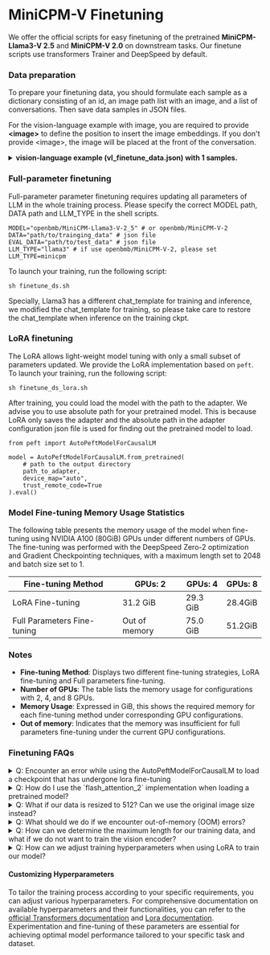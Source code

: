 # MiniCPM-V Finetuning


We offer the official scripts for easy finetuning of the pretrained **MiniCPM-Llama3-V 2.5** and **MiniCPM-V 2.0** on downstream tasks. Our finetune scripts use transformers Trainer and DeepSpeed by default.

### Data preparation

To prepare your finetuning data, you should formulate each sample as a dictionary consisting of an id, an image path list with an image, and a list of conversations. Then save data samples in JSON files.

For the vision-language example with image, you are required to provide **\<image\>** to define the position to insert the image embeddings. If you don't provide \<image\>, the image will be placed at the front of the conversation.

<details>
  <summary>
    <b>vision-language example (vl_finetune_data.json) with 1 samples.</b>
  </summary>

```
  [
    {
      "id": "0",
      "image": 'path/to/image_0.jpg',
      "conversations": [
            {
              'role': 'user', 
              'content': '<image>\nHow many desserts are on the white plate?'
            }, 
            {
                'role': 'assistant', 
                'content': 'There are three desserts on the white plate.'
            },   
            {
                'role': 'user', 
                'content': 'What type of desserts are they?'
            },
            {
                'role': 'assistant', 
                'content': 'The desserts are cakes with bananas and pecans on top. They share similarities with donuts, but the presence of bananas and pecans differentiates them.'
            }, 
            {
                'role': 'user', 
                'content': 'What is the setting of the image?'}, 
            {
                'role': 'assistant', 
                'content': 'The image is set on a table top with a plate containing the three desserts.'
            },
        ]
    },
  ]
```

</details>

### Full-parameter finetuning

Full-parameter parameter finetuning requires updating all parameters of LLM in the whole training process. Please specify the correct MODEL path, DATA path and LLM_TYPE in the shell scripts.

```shell
MODEL="openbmb/MiniCPM-Llama3-V-2_5" # or openbmb/MiniCPM-V-2
DATA="path/to/trainging_data" # json file
EVAL_DATA="path/to/test_data" # json file
LLM_TYPE="llama3" # if use openbmb/MiniCPM-V-2, please set LLM_TYPE=minicpm
```

To launch your training, run the following script:

```
sh finetune_ds.sh
```

Specially, Llama3 has a different chat_template for training and inference, we modified the chat_template for training, so please take care to restore the chat_template when inference on the training ckpt.

### LoRA finetuning

The LoRA allows light-weight model tuning with only a small subset of parameters updated. We provide the LoRA implementation based on `peft`. To launch your training, run the following script:

```
sh finetune_ds_lora.sh
```

After training, you could load the model with the path to the adapter. We advise you to use absolute path for your pretrained model. This is because LoRA only saves the adapter and the absolute path in the adapter configuration json file is used for finding out the pretrained model to load.

```
from peft import AutoPeftModelForCausalLM

model = AutoPeftModelForCausalLM.from_pretrained(
    # path to the output directory
    path_to_adapter,
    device_map="auto",
    trust_remote_code=True
).eval()
```


### Model Fine-tuning Memory Usage Statistics

The following table presents the memory usage of the model when fine-tuning using NVIDIA A100 (80GiB) GPUs under different numbers of GPUs. The fine-tuning was performed with the DeepSpeed Zero-2 optimization and Gradient Checkpointing techniques, with a maximum length set to 2048 and batch size set to 1.

| Fine-tuning Method | GPUs: 2 | GPUs: 4 | GPUs: 8 |
|--------------------|---------|---------|---------|
| LoRA Fine-tuning   | 31.2 GiB| 29.3 GiB|    28.4GiB   |
| Full Parameters Fine-tuning | Out of memory | 75.0 GiB | 51.2GiB |

### Notes
- **Fine-tuning Method**: Displays two different fine-tuning strategies, LoRA fine-tuning and Full parameters fine-tuning.
- **Number of GPUs**: The table lists the memory usage for configurations with 2, 4, and 8 GPUs.
- **Memory Usage**: Expressed in GiB, this shows the required memory for each fine-tuning method under corresponding GPU configurations.
- **Out of memory**: Indicates that the memory was insufficient for full parameters fine-tuning under the current GPU configurations.

### Finetuning FAQs

<details>
<summary>Q: Encounter an error while using the AutoPeftModelForCausalLM to load a checkpoint that has undergone lora fine-tuning</summary>

A: The error as described in [issues 169](https://github.com/OpenBMB/MiniCPM-V/issues/168) occurs because the model lacks `get_input_embeddings` and `set_input_embeddings` methods. Follow these steps to resolve this issue: 
1.**Reload the Fine-Tuned Model:** Make sure you correctly load the checkpoint that has been fine-tuned using lora techniques. Use the following code example to guide you:
   ```python
   from peft import AutoPeftModelForCausalLM

   model = AutoPeftModelForCausalLM.from_pretrained(
       'path_to_your_fine_tuned_checkpoint',  # Path to your fine-tuned checkpoint directory
       output='output/minicpmv2_lora',
       device_map='auto',
       trust_remote_code=True
   ).eval()
   ```
  2.**Update the `model_minicpmv.py` File:**
   - **Verification:** Make sure you verify and update your `model_minicpmv.py` file to ensure it is the latest version.
   - **Update Hugging Face Library Code:** If the issue persists after updating the file, consider updating the related code in the Hugging Face library.
   - **Direct File Copy:** For a quick resolution, directly download and copy the latest `model_minicpmv.py` file into your project. This file is available from the following sources:
     - [MiniCPM-Llama3-V-2_5 on Hugging Face](https://huggingface.co/openbmb/MiniCPM-Llama3-V-2_5/tree/main)
     - [MiniCPM-V-2 on Hugging Face](https://huggingface.co/openbmb/MiniCPM-V-2)
</details>

<details>
<summary>Q: How do I use the `flash_attention_2` implementation when loading a pretrained model?</summary>

A: If your environment supports `flash_attn2`, you can add an argument `_attn_implementation="flash_attention_2"` when using the `AutoModel.from_pretrained` method to load a model. For example:

```python
model = AutoModel.from_pretrained('model_name', _attn_implementation="flash_attention_2")
```
</details>

<details>
<summary>Q: What if our data is resized to 512? Can we use the original image size instead?</summary>

A: Our model supports up to 1344x1344 lossless encoding. If you are currently resizing your images to 512, you might want to try using the original image sizes instead. Our system automatically includes a high-definition image encoding scheme by default.

</details>

<details>
<summary>Q: What should we do if we encounter out-of-memory (OOM) errors?</summary>

A: If you experience OOM issues, consider reducing the batch size (`bs`). To maintain an equivalent total batch size, you can adjust the `gradient_accumulation_steps` setting. This approach allows you to manage memory usage effectively while still processing the desired amount of data per training step.
</details>

<details>
<summary>Q: How can we determine the maximum length for our training data, and what if we do not want to train the vision encoder?</summary>

A: I recommend using this function [here](https://github.com/OpenBMB/MiniCPM-V/blob/main/finetune/dataset.py#L220) to sample the length of your training data. Note that the `input_ids` length includes the image portion. Once you determine the maximum length, you can specify it in the startup command using `--model_max_length xxx`.

Additionally, if you prefer not to train the vision encoder, you can add `--tune_vision false` to your command.

</details>

<details>
<summary>Q: How can we adjust training hyperparameters when using LoRA to train our model?</summary>

A: You can refer to the [LoRA documentation](https://huggingface.co/docs/peft/en/package_reference/lora#peft.LoraConfig) for guidance on adjusting your training hyperparameters when using LoRA. This documentation provides detailed information on configuring various parameters specific to the LoRA adaptation technique.
</details>

#### Customizing Hyperparameters
To tailor the training process according to your specific requirements, you can adjust various hyperparameters. For comprehensive documentation on available hyperparameters and their functionalities, you can refer to the [official Transformers documentation](https://huggingface.co/docs/transformers/main_classes/trainer#transformers.TrainingArguments) and [Lora documentation](https://huggingface.co/docs/peft/en/package_reference/lora#peft.LoraConfig). Experimentation and fine-tuning of these parameters are essential for achieving optimal model performance tailored to your specific task and dataset.
